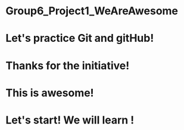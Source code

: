 # Group6_Project1_WeAreAwesome

# Let's practice Git and gitHub!

# Thanks for the initiative!

# This is awesome!

# Let's start! We will learn !
